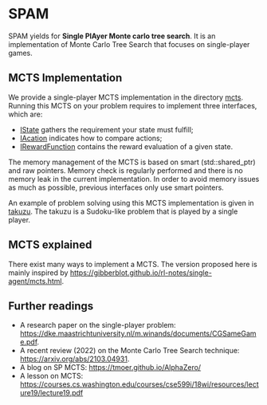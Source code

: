 # SPAM
SPAM yields for **Single PlAyer Monte carlo tree search**. 
It is an implementation of Monte Carlo Tree Search that focuses on single-player games.

## MCTS Implementation
We provide a single-player MCTS implementation in the directory [mcts](/mcts).
Running this MCTS on your problem requires to implement three interfaces, which are:
- [IState](mcts/inc/mcts/IState.h) gathers the requirement your state must fulfill;
- [IAcation](mcts/inc/mcts/IAction.h) indicates how to compare actions;
- [IRewardFunction](mcts/inc/mcts/IRewardFunction.h) contains the reward evaluation of a given state.

The memory management of the MCTS is based on smart (std::shared_ptr) and raw pointers. Memory check is regularly
performed and there is no memory leak in the current implementation. In order to avoid memory issues as much
as possible, previous interfaces only use smart pointers.

An example of problem solving using this MCTS implementation is given in [takuzu](/takuzu). The takuzu is
a Sudoku-like problem that is played by a single player. 

## MCTS explained

There exist many ways to implement a MCTS. The version proposed here is mainly inspired by https://gibberblot.github.io/rl-notes/single-agent/mcts.html.

## Further readings
- A research paper on the single-player problem: https://dke.maastrichtuniversity.nl/m.winands/documents/CGSameGame.pdf.
- A recent review (2022) on the Monte Carlo Tree Search technique: https://arxiv.org/abs/2103.04931.
- A blog on SP MCTS: https://tmoer.github.io/AlphaZero/
- A lesson on MCTS: https://courses.cs.washington.edu/courses/cse599i/18wi/resources/lecture19/lecture19.pdf
